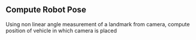 ## Compute Robot Pose

Using non linear angle measurement of a landmark from camera, compute position of vehicle in which camera is placed
